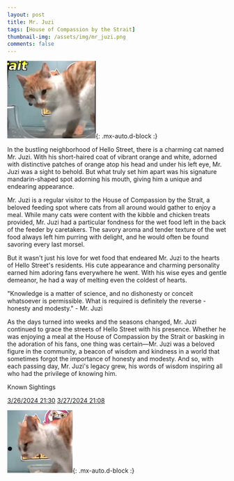 ```yaml
---
layout: post
title: Mr. Juzi
tags: [House of Compassion by the Strait]
thumbnail-img: /assets/img/mr_juzi.png
comments: false
---
```


![Mr. Juzi](/assets/img/mr_juzi.png){: .mx-auto.d-block :}

In the bustling neighborhood of Hello Street, there is a charming cat named Mr. Juzi. With his short-haired coat of vibrant orange and white, adorned with distinctive patches of orange atop his head and under his left eye, Mr. Juzi was a sight to behold. But what truly set him apart was his signature mandarin-shaped spot adorning his mouth, giving him a unique and endearing appearance.

Mr. Juzi is a regular visitor to the House of Compassion by the Strait, a beloved feeding spot where cats from all around would gather to enjoy a meal. While many cats were content with the kibble and chicken treats provided, Mr. Juzi had a particular fondness for the wet food left in the back of the feeder by caretakers. The savory aroma and tender texture of the wet food always left him purring with delight, and he would often be found savoring every last morsel.

But it wasn't just his love for wet food that endeared Mr. Juzi to the hearts of Hello Street's residents. His cute appearance and charming personality earned him adoring fans everywhere he went. With his wise eyes and gentle demeanor, he had a way of melting even the coldest of hearts.

"Knowledge is a matter of science, and no dishonesty or conceit whatsoever is permissible. What is required is definitely the reverse - honesty and modesty." - Mr. Juzi

As the days turned into weeks and the seasons changed, Mr. Juzi continued to grace the streets of Hello Street with his presence. Whether he was enjoying a meal at the House of Compassion by the Strait or basking in the adoration of his fans, one thing was certain—Mr. Juzi was a beloved figure in the community, a beacon of wisdom and kindness in a world that sometimes forgot the importance of honesty and modesty. And so, with each passing day, Mr. Juzi's legacy grew, his words of wisdom inspiring all who had the privilege of knowing him.

Known Sightings

[3/26/2024 21:30](https://youtu.be/-ReROdVr_po?si=yp5GuTHpoNWSwOYs&t=34201)
[3/27/2024 21:08](https://youtu.be/yEu625WcCxU?si=dTWgPMj4ycIpUrBz&t=32861)

![Mr. Juzi](/assets/img/mr_juzi0.png){: .mx-auto.d-block :}